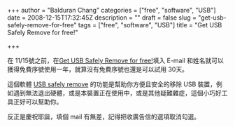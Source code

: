 +++
author = "Balduran Chang"
categories = ["free", "software", "USB"]
date = 2008-12-15T17:32:45Z
description = ""
draft = false
slug = "get-usb-safely-remove-for-free"
tags = ["free", "software", "USB"]
title = "Get USB Safely Remove for free!"

+++


在 11/15號之前，在[Get USB Safely Remove for free!](http://safelyremove.com/giveaway/giveawayghacks.htm)填入 E-mail 和姓名就可以獲得免費序號使用一年，就算沒有免費序號也還是可以試用 30天。

這個軟體 [USB safely remove](http://safelyremove.com/) 的功能是幫助你方便且安全的移除 USB 裝置，例如遇到無法退出硬體，或是本裝置正在使用中，或是其他疑難雜症，這個小巧好工具正好可以幫助你。

反正是慶祝耶誕，填個 mail 有無差，記得把收廣告信的選項取消勾選。


